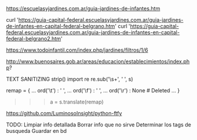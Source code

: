 https://escuelasyjardines.com.ar/guia-jardines-de-infantes.htm

curl 'https://guia-capital-federal.escuelasyjardines.com.ar/guia-jardines-de-infantes-en-capital-federal-belgrano.htm'
curl 'https://guia-capital-federal.escuelasyjardines.com.ar/guia-jardines-de-infantes-en-capital-federal-belgrano2.htm'


https://www.todoinfantil.com/index.php/jardines/filtros/1/6

http://www.buenosaires.gob.ar/areas/educacion/establecimientos/index.php?


TEXT SANITIZING
strip()
import re
re.sub('\s+', ' ', s)


remap = {
...     ord('\t') : ' ',
...     ord('\f') : ' ',
...     ord('\r') : None      # Deleted
... }
>>> a = s.translate(remap)

https://github.com/LuminosoInsight/python-ftfy

TODO:
Limpiar info detallada
Borrar info que no sirve
Determinar los tags de busqueda
Guardar en bd
